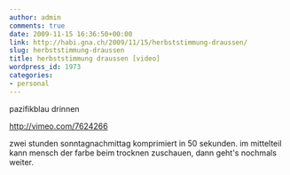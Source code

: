 ```yaml
---
author: admin
comments: true
date: 2009-11-15 16:36:50+00:00
link: http://habi.gna.ch/2009/11/15/herbststimmung-draussen/
slug: herbststimmung-draussen
title: herbststimmung draussen [video]
wordpress_id: 1973
categories:
- personal
---
```


pazifikblau drinnen

http://vimeo.com/7624266

zwei stunden sonntagnachmittag komprimiert in 50 sekunden.
im mittelteil kann mensch der farbe beim trocknen zuschauen, dann geht's nochmals weiter.
